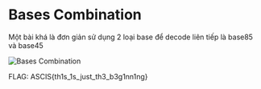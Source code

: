 # Bases Combination
Một bài khá là đơn giản sử dụng 2 loại base để decode liên tiếp là base85 và base45

![Bases Combination]("blob:https://www.facebook.com/69d955c7-12a3-4c22-bf36-8004e066c18e")

FLAG: ASCIS{th1s_1s_just_th3_b3g1nn1ng}
